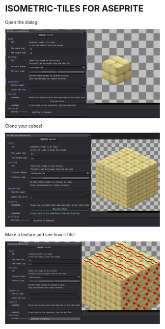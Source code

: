 # ISOMETRIC-TILES FOR ASEPRITE

Open the dialog

![cube](./.img/cube.png)

Clone your cubes!

![cloned-cubes](./.img/cloned-cubes.png)

Make a texture and see how it fits!

![textured-cubes](./.img/textured-cubes.png)
